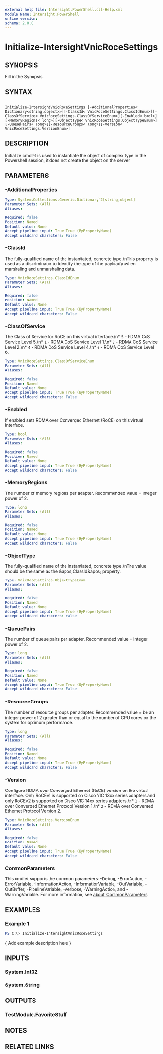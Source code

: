 ```yaml
---
external help file: Intersight.PowerShell.dll-Help.xml
Module Name: Intersight.PowerShell
online version:
schema: 2.0.0
---
```


# Initialize-IntersightVnicRoceSettings

## SYNOPSIS
Fill in the Synopsis

## SYNTAX

```

Initialize-IntersightVnicRoceSettings [-AdditionalProperties< Dictionary<string,object>>][-ClassId< VnicRoceSettings.ClassIdEnum>][-ClassOfService< VnicRoceSettings.ClassOfServiceEnum>][-Enabled< bool>][-MemoryRegions< long>][-ObjectType< VnicRoceSettings.ObjectTypeEnum>][-QueuePairs< long>][-ResourceGroups< long>][-Version< VnicRoceSettings.VersionEnum>]

```

## DESCRIPTION

Initialize cmdlet is used to instantiate the object of complex type in the Powershell session, it does not create the object on the server.

## PARAMETERS

### -AdditionalProperties


```yaml
Type: System.Collections.Generic.Dictionary`2[string,object]
Parameter Sets: (All)
Aliases:

Required: false
Position: Named
Default value: None
Accept pipeline input: True True (ByPropertyName)
Accept wildcard characters: False
```

### -ClassId
The fully-qualified name of the instantiated, concrete type.\nThis property is used as a discriminator to identify the type of the payload\nwhen marshaling and unmarshaling data.

```yaml
Type: VnicRoceSettings.ClassIdEnum
Parameter Sets: (All)
Aliases:

Required: false
Position: Named
Default value: None
Accept pipeline input: True True (ByPropertyName)
Accept wildcard characters: False
```

### -ClassOfService
The Class of Service for RoCE on this virtual interface.\n* `5` - RDMA CoS Service Level 5.\n* `1` - RDMA CoS Service Level 1.\n* `2` - RDMA CoS Service Level 2.\n* `4` - RDMA CoS Service Level 4.\n* `6` - RDMA CoS Service Level 6.

```yaml
Type: VnicRoceSettings.ClassOfServiceEnum
Parameter Sets: (All)
Aliases:

Required: false
Position: Named
Default value: None
Accept pipeline input: True True (ByPropertyName)
Accept wildcard characters: False
```

### -Enabled
If enabled sets RDMA over Converged Ethernet (RoCE) on this virtual interface.

```yaml
Type: bool
Parameter Sets: (All)
Aliases:

Required: false
Position: Named
Default value: None
Accept pipeline input: True True (ByPropertyName)
Accept wildcard characters: False
```

### -MemoryRegions
The number of memory regions per adapter. Recommended value = integer power of 2.

```yaml
Type: long
Parameter Sets: (All)
Aliases:

Required: false
Position: Named
Default value: None
Accept pipeline input: True True (ByPropertyName)
Accept wildcard characters: False
```

### -ObjectType
The fully-qualified name of the instantiated, concrete type.\nThe value should be the same as the &amp;apos;ClassId&amp;apos; property.

```yaml
Type: VnicRoceSettings.ObjectTypeEnum
Parameter Sets: (All)
Aliases:

Required: false
Position: Named
Default value: None
Accept pipeline input: True True (ByPropertyName)
Accept wildcard characters: False
```

### -QueuePairs
The number of queue pairs per adapter. Recommended value = integer power of 2.

```yaml
Type: long
Parameter Sets: (All)
Aliases:

Required: false
Position: Named
Default value: None
Accept pipeline input: True True (ByPropertyName)
Accept wildcard characters: False
```

### -ResourceGroups
The number of resource groups per adapter. Recommended value = be an integer power of 2 greater than or equal to the number of CPU cores on the system for optimum performance.

```yaml
Type: long
Parameter Sets: (All)
Aliases:

Required: false
Position: Named
Default value: None
Accept pipeline input: True True (ByPropertyName)
Accept wildcard characters: False
```

### -Version
Configure RDMA over Converged Ethernet (RoCE) version on the virtual interface. Only RoCEv1 is supported on Cisco VIC 13xx series adapters and only RoCEv2 is supported on Cisco VIC 14xx series adapters.\n* `1` - RDMA over Converged Ethernet Protocol Version 1.\n* `2` - RDMA over Converged Ethernet Protocol Version 2.

```yaml
Type: VnicRoceSettings.VersionEnum
Parameter Sets: (All)
Aliases:

Required: false
Position: Named
Default value: None
Accept pipeline input: True True (ByPropertyName)
Accept wildcard characters: False
```


### CommonParameters
This cmdlet supports the common parameters: -Debug, -ErrorAction, -ErrorVariable, -InformationAction, -InformationVariable, -OutVariable, -OutBuffer, -PipelineVariable, -Verbose, -WarningAction, and -WarningVariable. For more information, see [about_CommonParameters](http://go.microsoft.com/fwlink/?LinkID=113216).

## EXAMPLES

### Example 1
```powershell
PS C:\> Initialize-IntersightVnicRoceSettings
```

{ Add example description here }

## INPUTS

### System.Int32

### System.String

## OUTPUTS

### TestModule.FavoriteStuff

## NOTES

## RELATED LINKS
